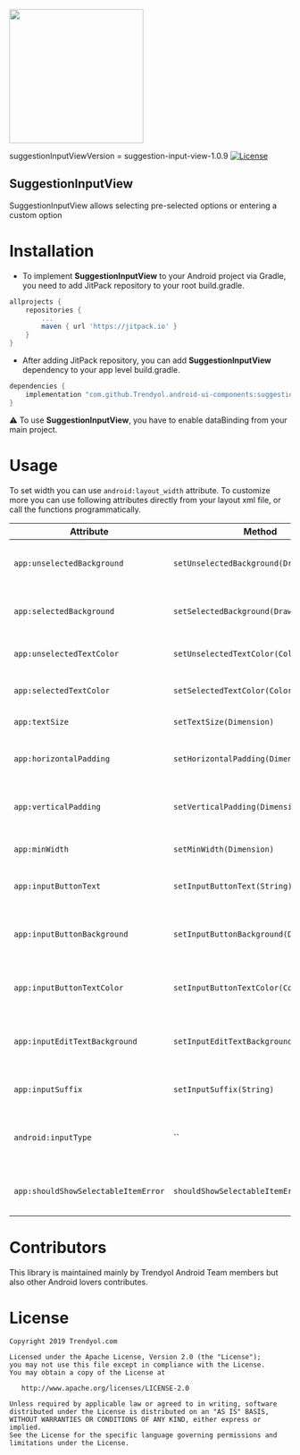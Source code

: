<img src="https://raw.githubusercontent.com/Trendyol/android-ui-components/master/images/suggestion-input-view-1.gif" width="240"/>

suggestionInputViewVersion = suggestion-input-view-1.0.9 [![License](https://img.shields.io/badge/License-Apache%202.0-blue.svg)](https://opensource.org/licenses/Apache-2.0)

## SuggestionInputView
SuggestionInputView allows selecting pre-selected options or entering a custom option

# Installation
 - To implement **SuggestionInputView** to your Android project via Gradle, you need to add JitPack repository to your root build.gradle.
```gradle
allprojects {
    repositories {
        ...
        maven { url 'https://jitpack.io' }
    }
}
```
 - After adding JitPack repository, you can add **SuggestionInputView** dependency to your app level build.gradle.
```gradle
dependencies {
    implementation "com.github.Trendyol.android-ui-components:suggestion-input-view:$suggestionInputViewVersion"
}
```
:warning: To use **SuggestionInputView**, you have to enable dataBinding from your main project.
# Usage
To set width you can use `android:layout_width` attribute. To customize more you can use following attributes directly from your layout xml file, or call the functions programmatically.

| Attribute |  Method | Description | Default Value | Sample Usage |
| ------------- |-------------| ------------- |------------- |------------- |
| `app:unselectedBackground` | `setUnselectedBackground(Drawable)` | Drawable resource of unselected item | shape_unselected_background_suggestion_item | app:unselectedBackground="@drawable/shape_unselected_background_suggestion_item"|
| `app:selectedBackground` | `setSelectedBackground(Drawable)` | Drawable resource of selected item | shape_selected_background_suggestion_item | app:selectedBackground="@drawable/shape_unselected_background_suggestion_item"|
| `app:unselectedTextColor` | `setUnselectedTextColor(Color)` | Color of unselected item text | #333333 | app:unselectedTextColor="@color/text_color_unselected_suggestion_item"|
| `app:selectedTextColor` | `setSelectedTextColor(Color)` | Color of selected item text | #FFFFFF | app:selectedTextColor="@color/text_color_selected_suggestion_item"|
| `app:textSize` | `setTextSize(Dimension)` | Text size of items | 14sp | app:textSize="@dimen/text_size_suggestion_input"|
| `app:horizontalPadding` | `setHorizontalPadding(Dimension)` | Top and bottom padding of items | 4dp | app:horizontalPadding="@dimen/horizontal_padding_suggestion_item"|
| `app:verticalPadding` | `setVerticalPadding(Dimension)` | Start and end padding of items | 8dp | app:verticalPadding="@dimen/vertical_padding_suggestion_item"|
| `app:minWidth` | `setMinWidth(Dimension)` | Minimum width of items | 80dp | app:minWidth="@dimen/minWidth_suggestion_item"|
| `app:inputButtonText` | `setInputButtonText(String)` | Text of input view's button | Empty String | app:inputButtonText="@string/done"|
| `app:inputButtonBackground` | `setInputButtonBackground(Drawable)` | Drawable resource of input view's button background | shape_unselected_background_suggestion_item | app:inputEditTextBackground="@drawable/shape_unselected_background_suggestion_item"|
| `app:inputButtonTextColor` | `setInputButtonTextColor(Color)` | Color of input view's button text color | #FFFFFF | app:inputButtonTextColor="@color/text_color_input_button"|
| `app:inputEditTextBackground` | `setInputEditTextBackground(Drawable)` | Drawable of input view's edit text background | shape_unselected_background_suggestion_item | app:inputEditTextBackground="@drawable/shape_unselected_background_suggestion_item"|
| `app:inputSuffix` | `setInputSuffix(String)` | Suffix of input view's edit text | Empty String | app:inputSuffix="₺"|
| `android:inputType` | `` | Input type of input view's edit text input type | TYPE_TEXT_VARIATION_NORMAL | android:inputType="number"|
| `app:shouldShowSelectableItemError` | `shouldShowSelectableItemError(Boolean)` | Change suggestion item's background | false | app:shouldShowError="@{true}"|

# Contributors
This library is maintained mainly by Trendyol Android Team members but also other Android lovers contributes.

# License
    Copyright 2019 Trendyol.com

    Licensed under the Apache License, Version 2.0 (the "License");
    you may not use this file except in compliance with the License.
    You may obtain a copy of the License at

       http://www.apache.org/licenses/LICENSE-2.0

    Unless required by applicable law or agreed to in writing, software
    distributed under the License is distributed on an "AS IS" BASIS,
    WITHOUT WARRANTIES OR CONDITIONS OF ANY KIND, either express or implied.
    See the License for the specific language governing permissions and
    limitations under the License.
